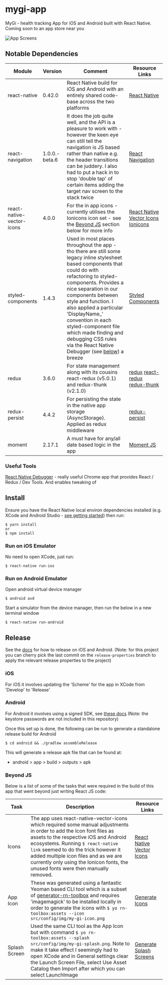 # mygi-app
MyGi - health tracking App for iOS and Android built with React Native. Coming soon to an app store near you

![App Screens](/docs/MyGi-App-ScreenCast.gif?raw=true "App Screens")

## Notable Dependencies

| Module | Version         | Comment           | Resource Links  |
| ------ | --------------- | ----------------- | --------------- |
| react-native | 0.42.0 | React Native build for iOS and Android with an entirely shared code-base across the two platforms | [React Native](https://facebook.github.io/react-native/) |
| react-navigation | 1.0.0.-beta.6  | It does the job quite well, and the API is a pleasure to work with - however the keen eye can still tell the navigation is JS based rather than native e.g. the header transitions can be juddery. I also had to put a hack in to stop 'double tap' of certain items adding the target nav screen to the stack twice | [React  Navigation](https://github.com/react-community/react-navigation) |
| react-native-vector-icons | 4.0.0 | For the in app icons - currently utilises the Ionicons icon set - see the [Beyond JS](#beyond-js) section below for more info | [React Native Vector Icons](https://github.com/oblador/react-native-vector-icons) [Ionicons](http://ionicframework.com/docs/v2/ionicons/) |
| styled-components | 1.4.3 | Used in most places throughout the app - tho there are still some legacy inline stylesheet based components that could do with refactoring to styled-components. Provides a nice separation in our components between style and function. I also applied a particular 'DisplayName_' convention in each styled-component file which made finding and debugging CSS rules via the React Native Debugger (see [below](#useful-tools)) a breeze | [Styled Components](https://github.com/styled-components/styled-components) |
| redux | 3.6.0 | For state management along with its cousins react-redux (v5.0.1) and redux-thunk (v2.1.0) | [redux](https://github.com/reactjs/redux) [react-redux](https://github.com/reactjs/react-redux) [redux-thunk](https://github.com/gaearon/redux-thunk) |
| redux-persist | 4.4.2 | For persisting the state in the native app storage (AsyncStorage). Applied as redux middleware | [redux-persist](https://github.com/rt2zz/redux-persist) |
| moment | 2.17.1 | A must have for any/all date based logic in the app | [Moment JS](http://momentjs.com/) |

### Useful Tools

[React Native Debugger](https://github.com/jhen0409/react-native-debugger) - really useful Chrome app that provides React / Redux / Dev Tools. And enables tweaking of

## Install

Ensure you have the React Native local environ dependencies installed (e.g. XCode and Android Studio - [see getting started](https://facebook.github.io/react-native/docs/getting-started.html)) then run:

```
$ yarn install
or
$ npm install
```

### Run on iOS Emulator

No need to open XCode, just run:

```
$ react-native run-ios
```

### Run on Android Emulator

Open android virtual device manager

```
$ android avd
```

Start a simulator from the device manager, then run the below in a new terminal window

```
$ react-native run-android
```

## Release

See the [docs](https://facebook.github.io/react-native/docs/running-on-device.html#building-your-app-for-production) for how to release on iOS and Android. (Note: for this project you can cherry pick the last commit on the `release-properties` branch to apply the relevant release properties to the project)

### iOS

For iOS it involves updating the 'Scheme' for the app in XCode from 'Develop' to 'Release'

### Android

For Android it involves using a signed SDK, see [these docs](https://facebook.github.io/react-native/docs/signed-apk-android.html) (Note: the keystore passwords are not included in this repository)

Once this set up is done, the following can be run to generate a standalone release build for Android

```
$ cd android && ./gradlew assembleRelease
```

This will generate a release apk file that can be found at:

- android > app > build > outputs > apk

### Beyond JS

Below is a list of some of the tasks that were required in the build of this app that went beyond just writing React JS code:

| Task          | Description           | Resource Links  |
| ------------- | --------------------- | ---- |
| Icons         | The app uses react-native-vector-icons which required some manual adjustments in order to add the Icon font files as assets to the respective iOS and Android ecosystems. Running `$ react-native link` seemed to do the trick however it added multiple icon files and as we are currently only using the Ionicon fonts, the unused fonts were then manually removed. | [React Native Vector Icons](https://github.com/oblador/react-native-vector-icons) |
| App Icon | These was generated using a fantastic Yeoman based CLI tool which is a subset of  [generator-rn-toolbox](https://github.com/bamlab/generator-rn-toolbox) and requires 'imagemagick' to be installed locally in order to generate the icons with `$ yo rn-toolbox:assets --icon src/config/img/my-gi-icon.png` | [Generate Icons](https://github.com/bamlab/generator-rn-toolbox/blob/master/generators/assets/README.md) |
| Splash Screen | Used the same CLI tool as the App Icon but with command `$ yo rn-toolbox:assets --splash src/config/img/my-gi-splash.png`. Note to make it take effect I seemingly had to open XCode and in General settings clear the Launch Screen File, select Use Asset Catalog then Import after which you can select LaunchImage | [Generate Splash Screens](https://github.com/bamlab/generator-rn-toolbox/blob/master/generators/assets/README.md) |
